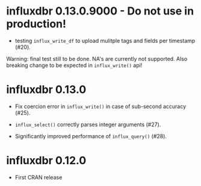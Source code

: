 # influxdbr 0.13.0.9000 - Do not use in production!

* testing `influx_write_df` to upload mulitple tags and fields per timestamp (#20).

Warning: final test still to be done. NA's are currently not supported.
Also breaking change to be expected in `influx_write()` api!

# influxdbr 0.13.0

* Fix coercion error in `influx_write()` in case of sub-second accuracy (#25).

* `influx_select()` correctly parses integer arguments (#27).

* Significantly improved performance of `influx_query()` (#28).

# influxdbr 0.12.0

* First CRAN release
